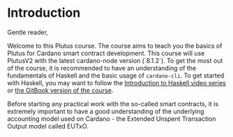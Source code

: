 # Introduction

Gentle reader,&#x20;

Welcome to this Plutus course. The course aims to teach you the basics of Plutus for Cardano smart contract development. This course will use PlutusV2 with the latest cardano-node version (\`8.1.2\`). To get the most out of the course, it is recommended to have an understanding of the fundamentals of Haskell and the basic usage of `cardano-cli`. To get started with Haskell, you may want to follow the [Introduction to Haskell video series](https://www.youtube.com/playlist?list=PLAoT\_AQC5nO\_2bMR85RJksJgcKlvIRKRQ) or [the GitBook version of the course](https://haskell.hpmeducation.com/).

Before starting any practical work with the so-called smart contracts, it is extremely important to have a good understanding of the underlying accounting model used on Cardano - the Extended Unspent Transaction Output model called EUTxO.

